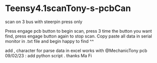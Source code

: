 # Teensy4.1scanTony-s-pcbCan
scan on 3 bus with steerpin press only

Press engage pcb button to begin scan, press 3 time the button you want find, press engage button again to stop scan.
Copy paste all data in serial monitor in .txt file and begin happy to find ^^

add , character for parse data in excel
works with @MechanicTony pcb
09/02/23 : add python script . thanks Ma Fi
